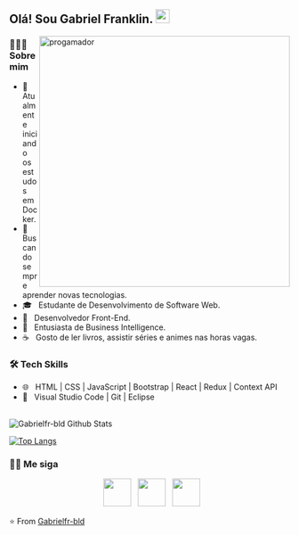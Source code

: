 <h2> Olá! Sou Gabriel Franklin. <img src="https://github.com/souvikguria98/souvikguria98/blob/master/Hi.gif" width="25"></h2>
<img align="right" alt="progamador" src="https://image.freepik.com/vetores-gratis/local-de-trabalho-do-programador-escrevendo-codigo-em-um-laptop_80328-238.jpg" width="450"/>

<h3> 👨🏻‍💻 Sobre mim </h3>

  - 🔭 &nbsp; Atualmente iniciando os estudos em Docker.
  - 🤔 &nbsp; Buscando sempre aprender novas tecnologias.
  - 🎓 &nbsp; Estudante de Desenvolvimento de Software Web.
  - 💼 &nbsp; Desenvolvedor Front-End.
  - 🌱 &nbsp; Entusiasta de Business Intelligence.
  - ☕  &nbsp; Gosto de ler livros, assistir séries e animes nas horas vagas.  


<h3>🛠 Tech Skills</h3>

- 🌐 &nbsp; HTML | CSS | JavaScript | Bootstrap | React | Redux | Context API 
- 🔧 &nbsp; Visual Studio Code | Git | Eclipse

<br>

<img align="center" src="https://github-readme-stats.vercel.app/api?username=Gabrielfr-bld&include_all_commits=true&count_private=true&show_icons=true&line_height=20&title_color=7A7ADB&icon_color=2234AE&text_color=D3D3D3&bg_color=0,000000,130F40" alt="Gabrielfr-bld Github Stats">

</br>

[![Top Langs](https://github-readme-stats.vercel.app/api/top-langs/?username=Gabrielfr-bld&layout=compact&text_color=daf7dc&bg_color=151515)](https://github.com/devSouvik/github-readme-stats)


<h3> 🤝🏻 Me siga </h3>

<p align="center">
&nbsp; <a href="https://www.instagram.com/ogabrielfranklin/" target="_blank" rel="noopener noreferrer"><img src="https://img.icons8.com/plasticine/100/000000/instagram-new.png" width="50" /></a>  
&nbsp; <a href="https://www.linkedin.com/in/gabriel-franklin/" target="_blank" rel="noopener noreferrer"><img src="https://img.icons8.com/plasticine/100/000000/linkedin.png" width="50" /></a>
&nbsp; <a href="mailto:franklingabriel158@gmail.com" target="_blank" rel="noopener noreferrer"><img src="https://img.icons8.com/plasticine/100/000000/gmail.png"  width="50" /></a>
</p>

⭐️ From [Gabrielfr-bld](https://github.com/Gabrielfr-bld)
